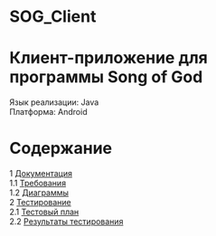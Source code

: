 # SOG_Client
# Клиент-приложение для программы Song of God
Язык реализации: Java  
Платформа: Android

# Содержание 
1 [Документация](Documents)  
1.1 [Требования](Documents/Requirements.md)  
1.2 [Диаграммы](Documents/Diagrams/Diagrams.md)      
2 [Тестирование](https://github.com/Vfif/Bulls-and-Cows/blob/master/Testing)        
2.1 [Тестовый план](https://github.com/Vfif/Bulls-and-Cows/blob/master/Testing/TestPlan.md)   
2.2 [Результаты тестирования](https://github.com/Vfif/Bulls-and-Cows/blob/master/Testing/TestResults.md)

